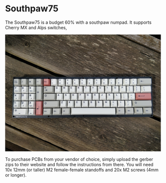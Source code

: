 # Southpaw75

The Southpaw75 is a budget 60% with a southpaw numpad. It supports Cherry MX and Alps switches, 

![Image of Southpaw](Pictures/southpaw75.jpg)

To purchase PCBs from your vendor of choice, simply upload the gerber zips to their website and follow the instructions from there. You will need 10x 12mm (or taller) M2 female-female standoffs and 20x M2 screws (4mm or longer).

